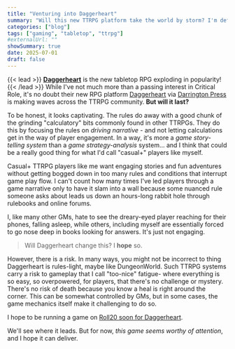 ```yaml
---
title: "Venturing into Daggerheart"
summary: "Will this new TTRPG platform take the world by storm? I'm definitely giving it a try."
categories: ["blog"]
tags: ["gaming", "tabletop", "ttrpg"]
#externalUrl: ""
showSummary: true
date: 2025-07-01
draft: false
---
```


{{< lead >}}
[**Daggerheart**](https://www.daggerheart.com/) is the new tabletop RPG exploding in popularity!
{{< /lead >}}
While I've not much more than a passing interest in Critical Role, it's no doubt their new RPG platform [Daggerheart](https://www.daggerheart.com/) via [Darrington Press](https://darringtonpress.com/) is making waves across the TTRPG community. **But will it last?**

To be honest, it looks captivating. The rules do away with a good chunk of the grinding "calculatory" bits commonly found in other TTRPGs. They do this by focusing the rules on *driving narrative* - and not letting calculations get in the way of player engagement. In a way, it's more a *game story-telling system* than a *game strategy-analysis* system... and I think that could be a really good thing for what I'd call "casual+" players like myself.

Casual+ TTRPG players like me want engaging stories and fun adventures without getting bogged down in too many rules and conditions that interrupt game play flow. I can't count how many times I've led players through a game narrative only to have it slam into a wall because some nuanced rule someone asks about leads us down an hours-long rabbit hole through rulebooks and online forums.

I, like many other GMs, hate to see the dreary-eyed player reaching for their phones, falling asleep, while others, including myself are essentially forced to go nose deep in books looking for answers. It's just not engaging.

> Will Daggerheart change this? I **hope** so.

However, there is a risk. In many ways, you might not be incorrect to thing Daggerheart is rules-light, maybe like DungeonWorld. Such TTRPG systems carry a risk to gameplay that I call "too-nice" fatigue- where everything is so easy, so overpowered, for players, that there's no challenge or mystery. There's no risk of death because you know a heal is right around the corner. This can be somewhat controlled by GMs, but in some cases, the game mechanics itself make it challenging to do so.

I hope to be running a game on [Roll20 soon for Daggerheart](https://app.roll20.net/users/12231884/orbotik). 

We'll see where it leads. But for now, *this game seems worthy of attention*, and I hope it can deliver.